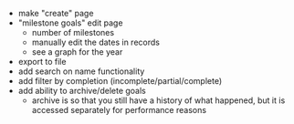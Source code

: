 - make "create" page
- "milestone goals" edit page
    - number of milestones
    - manually edit the dates in records
    - see a graph for the year
- export to file
- add search on name functionality
- add filter by completion (incomplete/partial/complete)
- add ability to archive/delete goals
    - archive is so that you still have a history of what happened, but it is accessed separately for performance reasons